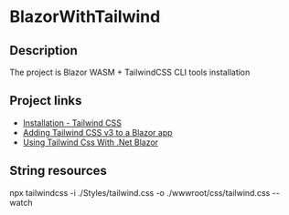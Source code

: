 # BlazorWithTailwind
## Description
The project is Blazor WASM + TailwindCSS CLI tools installation

## Project links
- [Installation - Tailwind CSS](https://tailwindcss.com/docs/installation)
- [Adding Tailwind CSS v3 to a Blazor app](https://chrissainty.com/adding-tailwind-css-v3-to-a-blazor-app/)
- [Using Tailwind Css With .Net Blazor](https://dev.to/rasheedmozaffar/using-tailwind-css-with-net-blazor-4ng7)

## String resources
npx tailwindcss -i ./Styles/tailwind.css -o ./wwwroot/css/tailwind.css --watch


